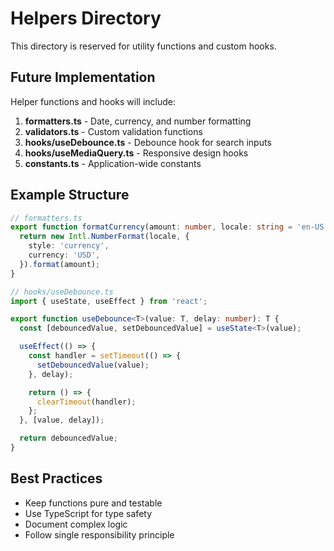 # Helpers Directory

This directory is reserved for utility functions and custom hooks.

## Future Implementation

Helper functions and hooks will include:

1. **formatters.ts** - Date, currency, and number formatting
2. **validators.ts** - Custom validation functions
3. **hooks/useDebounce.ts** - Debounce hook for search inputs
4. **hooks/useMediaQuery.ts** - Responsive design hooks
5. **constants.ts** - Application-wide constants

## Example Structure

```typescript
// formatters.ts
export function formatCurrency(amount: number, locale: string = 'en-US'): string {
  return new Intl.NumberFormat(locale, {
    style: 'currency',
    currency: 'USD',
  }).format(amount);
}

// hooks/useDebounce.ts
import { useState, useEffect } from 'react';

export function useDebounce<T>(value: T, delay: number): T {
  const [debouncedValue, setDebouncedValue] = useState<T>(value);

  useEffect(() => {
    const handler = setTimeout(() => {
      setDebouncedValue(value);
    }, delay);

    return () => {
      clearTimeout(handler);
    };
  }, [value, delay]);

  return debouncedValue;
}
```

## Best Practices

- Keep functions pure and testable
- Use TypeScript for type safety
- Document complex logic
- Follow single responsibility principle







